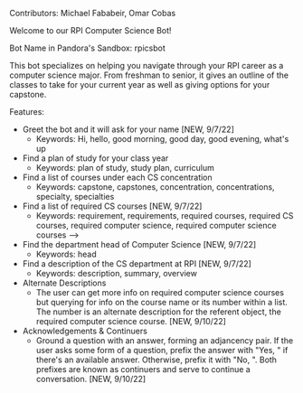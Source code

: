 Contributors: Michael Fababeir, Omar Cobas

Welcome to our RPI Computer Science Bot!

Bot Name in Pandora's Sandbox: rpicsbot

This bot specializes on helping you navigate through your RPI career as a computer science major.
From freshman to senior, it gives an outline of the classes to take for your current year as well as
giving options for your capstone.

Features:
- Greet the bot and it will ask for your name [NEW, 9/7/22]
  - Keywords: Hi, hello, good morning, good day, good evening, what's up
- Find a plan of study for your class year
  - Keywords: plan of study, study plan, curriculum
- Find a list of courses under each CS concentration
  - Keywords: capstone, capstones, concentration, concentrations, specialty, specialties
- Find a list of required CS courses [NEW, 9/7/22]
  - Keywords: requirement, requirements, required courses, required CS courses, required computer science, required computer science courses -->
- Find the department head of Computer Science [NEW, 9/7/22]
  - Keywords: head
- Find a description of the CS department at RPI [NEW, 9/7/22]
  - Keywords: description, summary, overview
- Alternate Descriptions
  - The user can get more info on required computer science courses but querying for info on the course name or its number within a list. The number is an alternate description for the referent object, the required computer science course. [NEW, 9/10/22]
- Acknowledgements & Continuers
  - Ground a question with an answer, forming an adjancency pair. If the user asks some form of a question, prefix the answer with "Yes, " if there's an available answer. Otherwise, prefix it with "No, ". Both prefixes are known as continuers and serve to continue a conversation. [NEW, 9/10/22]

